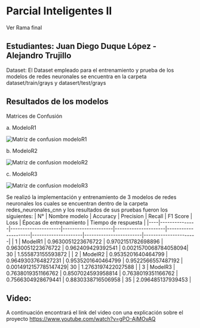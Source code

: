 # Parcial Inteligentes II

Ver Rama final

## Estudiantes: Juan Diego Duque López - Alejandro Trujillo

Dataset: El Dataset empleado para el entrenamiento y prueba de los modelos de redes neuronales se encuentra en la carpeta dataset/train/grays y datasert/test/grays

## Resultados de los modelos

Matrices de Confusión

a. ModeloR1

![Matriz de confusion modeloR1](https://drive.google.com/uc?export=view&id=1LZra-x50Yy6JyNREMDTg8oxfWYvrCOEY)

b. ModeloR2

![Matriz de confusion modeloR2](https://drive.google.com/uc?export=view&id=1EMV6KRJz5DnCmm-rC0NJgB0kMOkJmvrn)

c. ModeloR3

![Matriz de confusion modeloR3](https://drive.google.com/uc?export=view&id=1Hg-gv1Lfd-fhhKdoEf8sI9ZbzuBCk3M4)


Se realizó la implementación y entrenamiento de 3 modelos de redes neuronales los cuales se encuentran dentro de la carpeta redes_neuronales_cnn y los resultados de sus pruebas fueron los siguientes:
| N° | Nombre modelo | Accuracy | Precision | Recall | F1 Score | Loss | Épocas de entrenamiento | Tiempo de respuesta |
|----|---------------|---------------------|---------------------|---------------------|---------------------|---------------------|------------------------|----------------------|
| 1 | ModelR1 | 0.9630051223676722 | 0.9702151782698896 | 0.9630051223676722 | 0.962409429392541 | 0.0021570068784058094| 30 | 1.555873155593872 |
| 2 | ModelR2 | 0.9535201640464799 | 0.9649303764827231 | 0.9535201640464799 | 0.9522566557487192 | 0.0014912157785147429| 30 | 1.2763197422027588 |
| 3 | ModelR3 | 0.7638019351166762 | 0.8507024593958814 | 0.7638019351166762 | 0.7566304928679441 | 0.8830338716506958 | 35 | 2.096485137939453 |

## Video:

A continuación encontrará el link del video con una explicación sobre el proyecto
https://www.youtube.com/watch?v=gPO-AjMOvAQ
